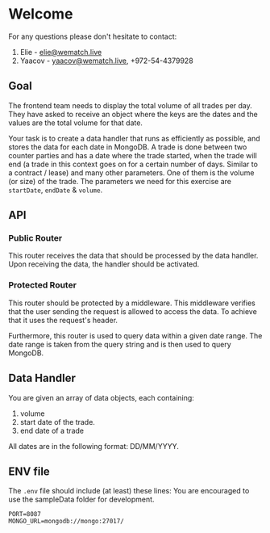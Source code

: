 # Welcome

For any questions please don't hesitate to contact:

1. Elie - elie@wematch.live
2. Yaacov - yaacov@wematch.live, +972-54-4379928

## Goal

The frontend team needs to display the total volume of all trades per day.
They have asked to receive an object where the keys are the dates and the values are the total volume for that date.

Your task is to create a data handler that runs as efficiently as possible, and stores the data for each date in MongoDB.
A trade is done between two counter parties and has a date where the trade started, when the trade will end (a trade in this context goes on for a certain number of days. Similar to a contract / lease) and many other parameters. One of them is the volume (or size) of the trade.
The parameters we need for this exercise are `startDate`, `endDate` & `volume`.

## API

### Public Router

This router receives the data that should be processed by the data handler.
Upon receiving the data, the handler should be activated.

### Protected Router

This router should be protected by a middleware.
This middleware verifies that the user sending the request is allowed to access the data. To achieve that it uses the request's header.

Furthermore, this router is used to query data within a given date range.
The date range is taken from the query string and is then used to query MongoDB.

## Data Handler

You are given an array of data objects, each containing:

1. volume
2. start date of the trade.
3. end date of a trade

All dates are in the following format: DD/MM/YYYY.

## ENV file

The `.env` file should include (at least) these lines:
You are encouraged to use the sampleData folder for development.

```
PORT=8087
MONGO_URL=mongodb://mongo:27017/
```
